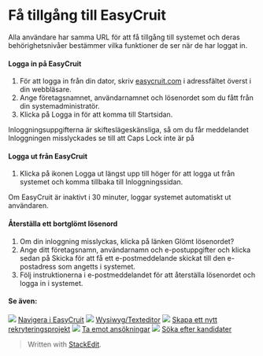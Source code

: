 
# Få tillgång till EasyCruit

Alla användare har samma URL för att få tillgång till systemet och deras behörighetsnivåer bestämmer vilka funktioner de ser när de har loggat in.

#### Logga in på EasyCruit

1.  För att logga in från din dator, skriv  [easycruit.com](https://www.google.com/url?q=http://easycruit.com&source=gmail-html&ust=1636098036434000&usg=AFQjCNFlgdrdLp_BMEMakAcAX9wAyj6WRw)  i adressfältet överst i din webbläsare.
2.  Ange  företagsnamnet,  användarnamnet  och  lösenordet  som du fått från din systemadministratör.
3.  Klicka på  Logga in  för att komma till  Startsidan.

Inloggningsuppgifterna är skifteslägeskänsliga, så om du får meddelandet  Inloggningen misslyckades  se till att  Caps Lock  inte är på

#### Logga ut från EasyCruit

1.  Klicka på ikonen  Logga ut  längst upp till höger för att logga ut från systemet och komma tillbaka till  Inloggningssidan.

Om EasyCruit är inaktivt i 30 minuter, loggar systemet automatiskt ut användaren.

#### Återställa ett bortglömt lösenord

1.  Om din inloggning misslyckas, klicka på  länken Glömt lösenordet?
2.  Ange ditt  företagsnamn,  användarnamn  och  e-postuppgifter  och klicka sedan på  Skicka  för att få ett e-postmeddelande skickat till den e-postadress som angetts i systemet.
3.  Följ instruktionerna i e-postmeddelandet för att återställa lösenordet och logga in i systemet.

#### Se även:

![](https://ci6.googleusercontent.com/proxy/-22dcnzbmvcvXC1qchy37X8HqOnNdtVQdmbUT6hxKRWKcyRxuLMETprSllOz-gcmI3U7kiFm9tHNq8oqYLIlqurrO4c=s0-d-e1-ft#http://../Resources/Images/icon-document-link.png)  [Navigera i EasyCruit](https://www.google.com/url?q=http://navigation_in_easycruit.htm&source=gmail-html&ust=1636098036434000&usg=AFQjCNHj6Vp-U7DGJX1IjxLs0pwmdbY7-w)
![](https://ci6.googleusercontent.com/proxy/-22dcnzbmvcvXC1qchy37X8HqOnNdtVQdmbUT6hxKRWKcyRxuLMETprSllOz-gcmI3U7kiFm9tHNq8oqYLIlqurrO4c=s0-d-e1-ft#http://../Resources/Images/icon-document-link.png)  [Wysiwyg/Texteditor](https://www.google.com/url?q=http://wysiwyg_text_editor.htm&source=gmail-html&ust=1636098036434000&usg=AFQjCNEwrzQmuEwNals0kLy-Iu-fFIUUwQ)
![](https://ci6.googleusercontent.com/proxy/-22dcnzbmvcvXC1qchy37X8HqOnNdtVQdmbUT6hxKRWKcyRxuLMETprSllOz-gcmI3U7kiFm9tHNq8oqYLIlqurrO4c=s0-d-e1-ft#http://../Resources/Images/icon-document-link.png)  [Skapa ett nytt rekryteringsprojekt](https://www.google.com/url?q=http://creating_a_new_vacancy.htm&source=gmail-html&ust=1636098036434000&usg=AFQjCNEeRcGfyrKQX3NXuX3Oly9UzDVRpg)
![](https://ci6.googleusercontent.com/proxy/-22dcnzbmvcvXC1qchy37X8HqOnNdtVQdmbUT6hxKRWKcyRxuLMETprSllOz-gcmI3U7kiFm9tHNq8oqYLIlqurrO4c=s0-d-e1-ft#http://../Resources/Images/icon-document-link.png)  [Ta emot ansökningar](https://www.google.com/url?q=http://receiving_applications.htm&source=gmail-html&ust=1636098036434000&usg=AFQjCNHKA2oD3m1gEUHCE18e06jlebiL5Q)
![](https://ci6.googleusercontent.com/proxy/-22dcnzbmvcvXC1qchy37X8HqOnNdtVQdmbUT6hxKRWKcyRxuLMETprSllOz-gcmI3U7kiFm9tHNq8oqYLIlqurrO4c=s0-d-e1-ft#http://../Resources/Images/icon-document-link.png)  [Söka efter kandidater](https://www.google.com/url?q=http://searching_for_candidates.htm&source=gmail-html&ust=1636098036434000&usg=AFQjCNFaGyd9MMEZc1gDE-SQXcqJvV4bnQ)

> Written with [StackEdit](https://stackedit.io/).
<!--stackedit_data:
eyJoaXN0b3J5IjpbLTIwODU2OTAxNDNdfQ==
-->
